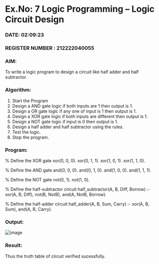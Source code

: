# Ex.No: 7  Logic Programming –  Logic Circuit Design
### DATE: 02:09:23                                                                           
### REGISTER NUMBER : 212222040055
### AIM: 
To write a logic program to design a circuit like half adder and half subtractor.
###  Algorithm:
1. Start the Program
2. Design a AND gate logic if both inputs are 1 then output is 1.
3. Design a OR gate logic if any one of input is 1 then output is 1.
4. Design a XOR gate logic if both inputs are different then output is 1.
5. Design a NOT gate logic if input is 0 then output is 1.
6. Design a half adder and half subtractor using the rules.
7. Test the logic.
8. Stop the program.

### Program:
% Define the XOR gate xor(0, 0, 0). xor(0, 1, 1). xor(1, 0, 1). xor(1, 1, 0).

% Define the AND gate and(0, 0, 0). and(0, 1, 0). and(1, 0, 0). and(1, 1, 1).

% Define the NOT gate not(0, 1). not(1, 0).

% Define the half-subtractor circuit half_subtractor(A, B, Diff, Borrow) :- xor(A, B, Diff), not(B, NotB), and(A, NotB, Borrow).

% Define the half-adder circuit half_adder(A, B, Sum, Carry) :- xor(A, B, Sum), and(A, B, Carry).

### Output:

![image](https://github.com/Hemapriyaranganathan/AI_Lab_2023-24/assets/119476111/26a68c69-8fa3-46bf-89b2-ba393e339219)


### Result:
Thus the truth table of circuit verified sucessfully.
